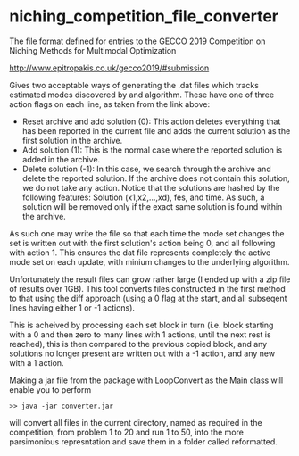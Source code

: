 # niching_competition_file_converter


The file format defined for entries to the GECCO 2019 Competition on Niching Methods for Multimodal Optimization

http://www.epitropakis.co.uk/gecco2019/#submission

Gives two acceptable ways of generating the .dat files which tracks estimated modes discovered by and algorithm. These have one of three action flags on each line, as taken from the link above:

* Reset archive and add solution (0): This action deletes everything that has been reported in the current file and adds the current solution as the first solution in the archive.
* Add solution (1): This is the normal case where the reported solution is added in the archive.
* Delete solution (-1): In this case, we search through the archive and delete the reported solution. If the archive does not contain this solution, we do not take any action. Notice that the solutions are hashed by the following features: Solution (x1,x2,...,xd), fes, and time. As such, a solution will be removed only if the exact same solution is found within the archive.

As such one may write the file so that each time the mode set changes the set is written out with the first solution's action being 0, and all following with action 1. This ensures the dat file represents completely the active mode set on each update, with minium changes to the underlying algorithm. 

Unfortunately the result files can grow rather large (I ended up with a zip file of results over 1GB). This tool converts files constructed in the first method to that using the diff approach (using a 0 flag at the start, and all subseqent lines having either 1 or -1 actions). 

This is acheived by processing each set block in turn (i.e. block starting with a 0 and then zero to many lines with 1 actions, until the next rest is reached), this is then compared to the previous copied block, and any solutions no longer present are written out with a -1 action, and any new with a 1 action. 

Making a jar file from the package with LoopConvert as the Main class will enable you to perform 

```
>> java -jar converter.jar
```

will convert all files in the current directory, named as required in the competition, from problem 1 to 20 and run 1 to 50, into the more parsimonious represntation and save them in a folder called reformatted.
